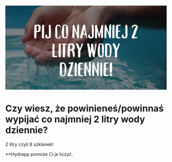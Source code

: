 ![cover](./gh/readme.png)

# Czy wiesz, że powinieneś/powinnaś wypijać co najmniej 2 litry wody dziennie? 

2 litry czyli 8 szklanek!

**Hydrapp pomoże Ci je liczyć. 



